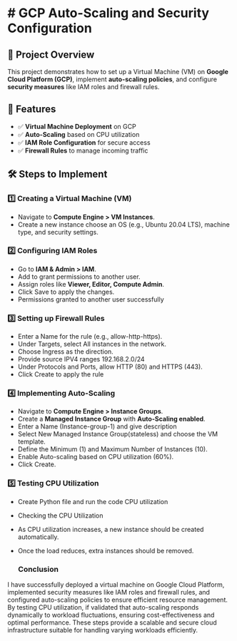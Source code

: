 # # GCP Auto-Scaling and Security Configuration
## 📌 Project Overview
This project demonstrates how to set up a Virtual Machine (VM) on **Google Cloud Platform (GCP)**, implement **auto-scaling policies**, and configure **security measures** like IAM roles and firewall rules.

## 🚀 Features
- ✅ **Virtual Machine Deployment** on GCP
- ✅ **Auto-Scaling** based on CPU utilization
- ✅ **IAM Role Configuration** for secure access
- ✅ **Firewall Rules** to manage incoming traffic

## 🛠️ Steps to Implement
### **1️⃣ Creating a Virtual Machine (VM)**
- Navigate to **Compute Engine > VM Instances**.
- Create a new instance choose an OS (e.g., Ubuntu 20.04 LTS), machine type, and security settings.

### **2️⃣ Configuring IAM Roles**
- Go to **IAM & Admin > IAM**.
- Add to grant permissions to another user.
- Assign roles like **Viewer, Editor, Compute Admin**.
- Click Save to apply the changes.
- Permissions granted to another user successfully 
     

### **3️⃣ Setting up Firewall Rules**
- Enter a Name for the rule (e.g., allow-http-https).
- Under Targets, select All instances in the network.
- Choose Ingress as the direction.
- Provide source IPV4 ranges 192.168.2.0/24
- Under Protocols and Ports, allow HTTP (80) and HTTPS (443).
- Click Create to apply the rule


### **4️⃣ Implementing Auto-Scaling**
- Navigate to **Compute Engine > Instance Groups**.
- Create a **Managed Instance Group** with **Auto-Scaling enabled**.
- Enter a Name (Instance-group-1) and give description
- Select New Managed Instance Group(stateless) and choose the VM template.
- Define the Minimum (1) and Maximum Number of Instances (10).
- Enable Auto-scaling based on CPU utilization (60%).
- Click Create.

### **5️⃣ Testing CPU Utilization**
- Create Python file and run the code CPU utilization
- Checking the CPU Utilization
- As CPU utilization increases, a new instance should be created automatically.
- Once the load reduces, extra instances should be removed.

  ### **Conclusion**
I have successfully deployed a virtual machine on Google Cloud Platform, implemented security measures like IAM roles and firewall rules, and configured auto-scaling policies to ensure efficient resource management. By testing CPU utilization, if validated that auto-scaling responds dynamically to workload fluctuations, ensuring cost-effectiveness and optimal performance. These steps provide a scalable and secure cloud infrastructure suitable for handling varying workloads efficiently.


